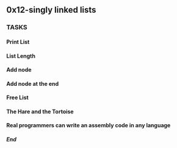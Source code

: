 ## 0x12-singly linked lists
### TASKS
#### Print List
#### List Length
#### Add node
#### Add node at the end
#### Free List
#### The Hare and the Tortoise
#### Real programmers can write an assembly code in any language
##### End
